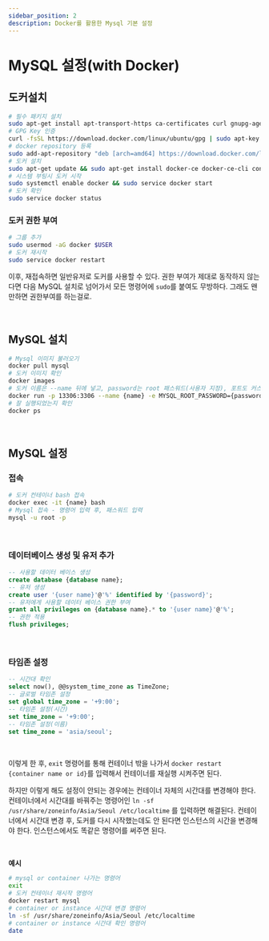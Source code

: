 ```yaml
---
sidebar_position: 2
description: Docker를 활용한 Mysql 기본 설정
---
```


# MySQL 설정(with Docker)

## 도커설치

```bash
# 필수 패키지 설치
sudo apt-get install apt-transport-https ca-certificates curl gnupg-agent software-properties-common
# GPG Key 인증
curl -fsSL https://download.docker.com/linux/ubuntu/gpg | sudo apt-key add -
# docker repository 등록
sudo add-apt-repository "deb [arch=amd64] https://download.docker.com/linux/ubuntu $(lsb_release -cs) stable"
# 도커 설치
sudo apt-get update && sudo apt-get install docker-ce docker-ce-cli containerd.io
# 시스템 부팅시 도커 시작
sudo systemctl enable docker && sudo service docker start
# 도커 확인
sudo service docker status
```

### 도커 권한 부여

``` bash
# 그룹 추가
sudo usermod -aG docker $USER 
# 도커 재시작
sudo service docker restart
```

이후, 재접속하면 일반유저로 도커를 사용할 수 있다. 권한 부여가 제대로 동작하지 않는다면 다음 MySQL 설치로 넘어가서 모든 명령어에 `sudo`를 붙여도 무방하다. 그래도 왠만하면 권한부여를 하는걸로.

<br />

## MySQL 설치

```bash
# Mysql 이미지 불러오기
docker pull mysql
# 도커 이미지 확인
docker images
# 도커 이름은 --name 뒤에 넣고, password는 root 패스워드(사용자 지정), 포트도 커스텀 가능
docker run -p 13306:3306 --name {name} -e MYSQL_ROOT_PASSWORD={password} -d mysql
# 잘 실행되었는지 확인
docker ps
```

<br />

## MySQL 설정

### 접속

```bash
# 도커 컨테이너 bash 접속
docker exec -it {name} bash
# Mysql 접속 - 명령어 입력 후, 패스워드 입력
mysql -u root -p
```

<br />

### 데이터베이스 생성 및 유저 추가

```sql
-- 사용할 데이터 베이스 생성
create database {database name};
-- 유저 생성
create user '{user name}'@'%' identified by '{password}';
-- 유저에게 사용할 데이터 베이스 권한 부여
grant all privileges on {database name}.* to '{user name}'@'%';
-- 권한 적용
flush privileges;
```

<br />

### 타임존 설정

```sql
-- 시간대 확인
select now(), @@system_time_zone as TimeZone;
-- 글로벌 타임존 설정
set global time_zone = '+9:00';
-- 타임존 설정(시간)
set time_zone = '+9:00';
-- 타임존 설정(이름)
set time_zone = 'asia/seoul';
```

<br />

이렇게 한 후, `exit` 명령어를 통해 컨테이너 밖을 나가서 `docker restart {container name or id}`를 입력해서 컨테이너를 재실행 시켜주면 된다.

하지만 이렇게 해도 설정이 안되는 경우에는 컨테이너 자체의 시간대를 변경해야 한다. 컨테이너에서 시간대를 바꿔주는 명령어인 `ln -sf /usr/share/zoneinfo/Asia/Seoul /etc/localtime` 를 입력하면 해결된다. 컨테이너에서 시간대 변경 후, 도커를 다시 시작했는데도 안 된다면 인스턴스의 시간을 변경해야 한다. 인스턴스에서도 똑같은 명령어를 써주면 된다.

<br />

**예시**
```bash
# mysql or container 나가는 명령어
exit
# 도커 컨테이너 재시작 명령어
docker restart mysql
# container or instance 시간대 변경 명령어
ln -sf /usr/share/zoneinfo/Asia/Seoul /etc/localtime
# container or instance 시간대 확인 명령어
date
```

<br />